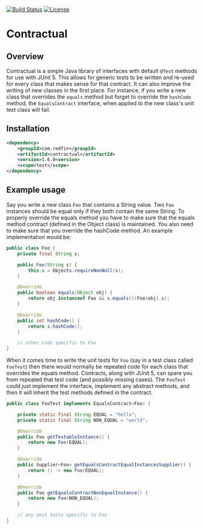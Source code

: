 [![Build Status](https://travis-ci.org/redfin/contractual.svg?branch=master)](https://travis-ci.org/redfin/contractual)
[![License](http://img.shields.io/:license-apache-brightgreen.svg)](http://www.apache.org/licenses/LICENSE-2.0.html)

# Contractual

## Overview

Contractual is a simple Java library of interfaces with default `@Test` methods for use with JUnit 5.
This allows for generic tests to be written and re-used for every class that makes sense for that contract.
It can also improve the writing of new classes in the first place.
For instance, if you write a new class that overrides the `equals` method but forget to override the `hashCode` method, the `EqualsContract` interface, when applied to the new class's unit test class will fail.

## Installation

```xml
<dependency>
    <groupId>com.redfin</groupId>
    <artifactId>contractual</artifactId>
    <version>1.6.0<version>
    <scope>test</scope>
</dependency>
```

## Example usage

Say you write a new class `Foo` that contains a String value. Two `Foo` instances should
be equal only if they both contain the same String. To properly override the
equals method you have to make sure that the equals method contract (defined in the Object class)
is maintained. You also need to make sure that you override the hashCode method. An example
implementation would be:

```java
public class Foo {
    private final String s;

    public Foo(String s) {
        this.s = Objects.requireNonNull(s);
    }

    @Override
    public boolean equals(Object obj) {
        return obj instanceof Foo && s.equals(((Foo)obj).s);
    }

    @Override
    public int hashCode() {
        return s.hashCode();
    }

    // other code specific to Foo
}
```

When it comes time to write the unit tests for `Foo` (say in a test class called `FooTest`) then there
would normally be repeated code for each class that overrides the equals method. Contracts, along with
JUnit 5, can spare you from repeated that test code (and possibly missing cases). The `FooTest` could just
implement the interface, implement any abstract methods, and then it will inherit the test methods defined
in the contract.

```java
public class FooTest implements EqualsContract<Foo> {

    private static final String EQUAL = "hello";
    private static final String NON_EQUAL = "world";

    @Override
    public Foo getTestableInstance() {
        return new Foo(EQUAL);
    }

    @Override
    public Supplier<Foo> getEqualsContractEqualInstancesSupplier() {
        return () -> new Foo(EQUAL);
    }

    @Override
    public Foo getEqualsContractNonEqualInstance() {
        return new Foo(NON_EQUAL);
    }

    // any unit tests specific to Foo
}
```

